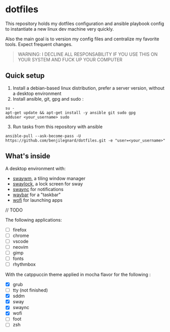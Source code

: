 # dotfiles

This repository holds my dotfiles configuration and ansible playbook config to instantiate a new linux dev machine very quickly.

Also the main goal is to version my config files and centralize my favorite tools. Expect frequent changes.

> WARNING: I DECLINE ALL RESPONSABILITY IF YOU USE THIS ON YOUR SYSTEM AND FUCK UP YOUR COMPUTER

## Quick setup

1. Install a debian-based linux distribution, prefer a server version, without a desktop environment
2. Install ansible, git, gpg and sudo : 
```
su -
apt-get update && apt-get install -y ansible git sudo gpg
adduser <your_username> sudo
```
3. Run tasks from this repository with ansible
```
ansible-pull --ask-become-pass -U https://github.com/benjilegnard/dotfiles.git -e "user=<your_username>"
```

## What's inside

A desktop environment with:
- [swaywm](https://swaywm.org/), a tiling window manager
- [swaylock](https://github.com/swaywm/swaylock#swaylock), a lock screen for sway
- [swaync](https://github.com/ErikReider/SwayNotificationCenter#readme) for notifications
- [waybar](https://github.com/Alexays/Waybar#waybar--) for a "taskbar"
- [wofi](https://hg.sr.ht/~scoopta/wofi) for launching apps

// TODO

The following applications:
- [ ] firefox
- [ ] chrome
- [ ] vscode
- [ ] neovim
- [ ] gimp
- [ ] fonts
- [ ] rhythmbox

With the catppuccin theme applied in mocha flavor for the following :

- [x] grub
- [ ] tty (not finished)
- [x] sddm
- [x] sway
- [x] swaync
- [x] wofi
- [ ] foot
- [ ] zsh
